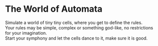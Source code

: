 # The World of Automata

Simulate a world of tiny tiny cells, where you get to define the rules.  
Your rules may be simple, complex or something god-like, no restrictions for your imagination.  
Start your symphony and let the cells dance to it, make sure it is good.
